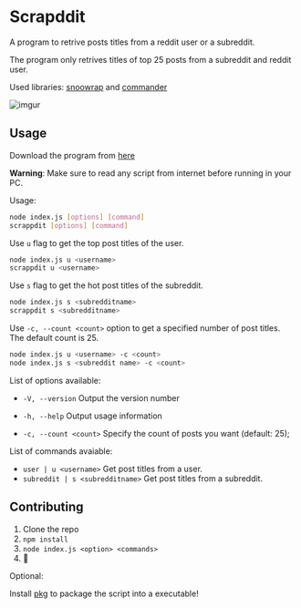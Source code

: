 # Scrapddit

A program to retrive posts titles from a reddit user or a subreddit.

The program only retrives titles of top 25 posts from a subreddit and reddit user.

Used libraries: [snoowrap](https://github.com/not-an-aardvark/snoowrap) and [commander](https://github.com/tj/commander.js)

![imgur](https://i.imgur.com/Spj7KI3.gif)


## Usage

Download the program from [here](https://github.com/Phoenix181/scrapddit/releases/tag/v1.0-beta)

**Warning**: Make sure to read any script from internet before running in your PC.

Usage: 
```bash
node index.js [options] [command]
scrappdit [options] [command]
```

Use `u` flag to get the top post titles of the user.

```bash
node index.js u <username> 
scrappdit u <username>
```

Use `s` flag to get the hot post titles of the subreddit.

```bash
node index.js s <subredditname>
scrappdit s <subredditname>
```

Use `-c, --count <count>` option to get a specified number of post titles. The default count is 25.

```bash
node index.js u <username> -c <count>
node index.js s <subreddit name> -c <count>
```

List of options available:

  - `-V, --version`                Output the version number

  - `-h, --help`                   Output usage information

  - `-c, --count <count>`          Specify the count of posts you want (default: 25);

List of commands avaiable:

 - `user | u <username>`            Get post titles from a user.
 - `subreddit | s <subredditname>`  Get post titles from a subreddit.

## Contributing

1. Clone the repo
2. `npm install`
3. `node index.js <option> <commands>`
4. :tada:

Optional:

Install [pkg](https://github.com/zeit/pkg) to package the script into a executable!
